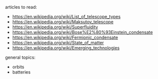 articles to read:

 - https://en.wikipedia.org/wiki/List_of_telescope_types
 - https://en.wikipedia.org/wiki/Maksutov_telescope
 - https://en.wikipedia.org/wiki/Superfluidity
 - https://en.wikipedia.org/wiki/Bose%E2%80%93Einstein_condensate
 - https://en.wikipedia.org/wiki/Fermionic_condensate
 - https://en.wikipedia.org/wiki/State_of_matter
 - https://en.wikipedia.org/wiki/Emerging_technologies

general topics:

 - orbits
 - batteries
